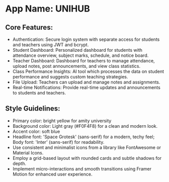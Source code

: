 # **App Name**: UNIHUB

## Core Features:

- Authentication: Secure login system with separate access for students and teachers using JWT and bcrypt.
- Student Dashboard: Personalized dashboard for students with attendance overview, subject marks, schedule, and notice board.
- Teacher Dashboard: Dashboard for teachers to manage attendance, upload notes, post announcements, and view class statistics.
- Class Performance Insights: AI tool which processes the data on student performance and suggests custom teaching strategies.
- File Upload: Teachers can upload and manage notes and assignments.
- Real-time Notifications: Provide real-time updates and announcements to students and teachers.

## Style Guidelines:

- Primary color: bright yellow for amity university
- Background color: Light gray (#F0F4F8) for a clean and modern look.
- Accent color: soft blue
- Headline font: 'Space Grotesk' (sans-serif) for a modern, techy feel; Body font: 'Inter' (sans-serif) for readability.
- Use consistent and minimalist icons from a library like FontAwesome or Material Icons.
- Employ a grid-based layout with rounded cards and subtle shadows for depth.
- Implement micro-interactions and smooth transitions using Framer Motion for enhanced user experience.
